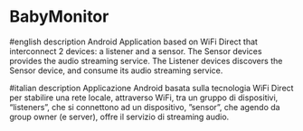 # BabyMonitor

#english description
Android Application based on WiFi Direct that interconnect 2 devices: a listener and a sensor.
The Sensor devices provides the audio streaming service.
The Listener devices discovers the Sensor device, and consume its audio streaming service.

#italian description
Applicazione Android basata sulla tecnologia WiFi Direct per stabilire una rete locale, attraverso WiFi,
tra un gruppo di dispositivi, “listeners”, che si connettono ad un dispositivo, ”sensor”, 
che agendo da group owner (e server), offre il servizio di streaming audio. 
